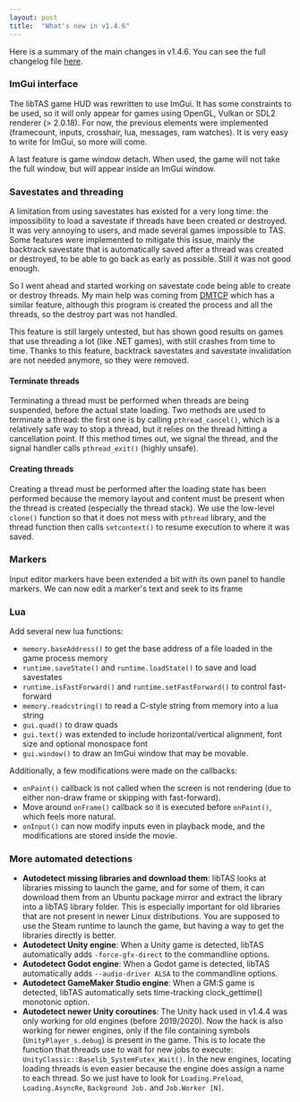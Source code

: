 ```yaml
---
layout: post
title:  "What's new in v1.4.6"
---
```


Here is a summary of the main changes in v1.4.6. You can see the full changelog
file [here](https://github.com/clementgallet/libTAS/blob/v1.4.6/CHANGELOG.md).

### ImGui interface

The libTAS game HUD was rewritten to use ImGui. It has some constraints to be
used, so it will only appear for games using OpenGL, Vulkan or SDL2 renderer 
(> 2.0.18). For now, the previous elements were implemented (framecount, inputs, 
crosshair, lua, messages, ram watches). It is very easy to write for ImGui, so 
more will come.

A last feature is game window detach. When used, the game will not take the full
window, but will appear inside an ImGui window. 

### Savestates and threading

A limitation from using savestates has existed for a very long time: the 
impossibility to load a savestate if threads have been created or destroyed.
It was very annoying to users, and made several games impossible to TAS. Some 
features were implemented to mitigate this issue, mainly the backtrack savestate
that is automatically saved after a thread was created or destroyed, to be able
to go back as early as possible. Still it was not good enough.

So I went ahead and started working on savestate code being able to create or
destroy threads. My main help was coming from 
[DMTCP](https://github.com/dmtcp/dmtcp) which has a similar feature, although 
this program is created the process and all the threads, so the destroy part 
was not handled.

This feature is still largely untested, but has shown good results on games that
use threading a lot (like .NET games), with still crashes from time to time.
Thanks to this feature, backtrack savestates and savestate invalidation are not
needed anymore, so they were removed.

#### Terminate threads

Terminating a thread must be performed when threads are being suspended, before 
the actual state loading. Two methods are used to terminate a thread: the first 
one is by calling `pthread_cancel()`, which is a relatively safe way to stop a 
thread, but it relies on the thread hitting a cancellation point. If this 
method times out, we signal the thread, and the signal handler calls 
`pthread_exit()` (highly unsafe).

#### Creating threads

Creating a thread must be performed after the loading state has been performed 
because the memory layout and content must be present when the thread is 
created (especially the thread stack). We use the low-level `clone()` function 
so that it does not mess with `pthread` library, and the thread function then 
calls `setcontext()` to resume execution to where it was saved.

### Markers

Input editor markers have been extended a bit with its own panel to handle 
markers. We can now edit a marker's text and seek to its frame

### Lua

Add several new lua functions:
* `memory.baseAddress()` to get the base address of a file loaded in the game 
  process memory
* `runtime.saveState()` and `runtime.loadState()` to save and load savestates
* `runtime.isFastForward()` and `runtime.setFastForward()` to control 
  fast-forward
* `memory.readcstring()` to read a C-style string from memory into a lua string
* `gui.quad()` to draw quads
* `gui.text()` was extended to include horizontal/vertical alignment, font size 
  and optional monospace font
* `gui.window()` to draw an ImGui window that may be movable.

Additionally, a few modifications were made on the callbacks:
* `onPaint()` callback is not called when the screen is not rendering (due to 
  either non-draw frame or skipping with fast-forward).
* Move around `onFrame()` callback so it is executed before `onPaint()`, which 
  feels more natural.
* `onInput()` can now modify inputs even in playback mode, and the modifications 
  are stored inside the movie.

### More automated detections

* **Autodetect missing libraries and download them**: libTAS looks at libraries
  missing to launch the game, and for some of them, it can download them from 
  an Ubuntu package mirror and extract the library into a libTAS library folder.
  This is especially important for old libraries that are not present in newer
  Linux distributions. You are supposed to use the Steam runtime to launch the 
  game, but having a way to get the libraries directly is better.
* **Autodetect Unity engine**: When a Unity game is detected, libTAS automatically
  adds `-force-gfx-direct` to the commandline options.
* **Autodetect Godot engine**: When a Godot game is detected, libTAS automatically
  adds `--audio-driver ALSA` to the commandline options.
* **Autodetect GameMaker Studio engine**: When a GM:S game is detected, libTAS 
  automatically sets time-tracking clock_gettime() monotonic option.
* **Autodetect newer Unity coroutines**: The Unity hack used in v1.4.4 was only
  working for old engines (before 2019/2020). Now the hack is also working for
  newer engines, only if the file containing symbols (`UnityPlayer_s.debug`) is 
  present in the game. This is to locate the function that threads use to wait
  for new jobs to execute: `UnityClassic::Baselib_SystemFutex_Wait()`. In the 
  new engines, locating loading threads is even easier because the engine does
  assign a name to each thread. So we just have to look for `Loading.Preload`, 
  `Loading.AsyncRe`, `Background Job.` and `Job.Worker [N]`.
